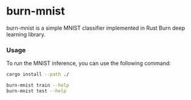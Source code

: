 # burn-mnist

burn-mnist is a simple MNIST classifier implemented in Rust Burn deep learning library.


### Usage
To run the MNIST inference, you can use the following command:

```bash
cargo install --path ./

burn-mnist train --help 
burn-mnist test --help
``` 
